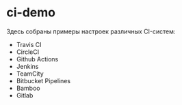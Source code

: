 # ci-demo

Здесь собраны примеры настроек различных CI-систем:
* Travis CI
* CircleCI
* Github Actions
* Jenkins
* TeamCity
* Bitbucket Pipelines
* Bamboo
* Gitlab

